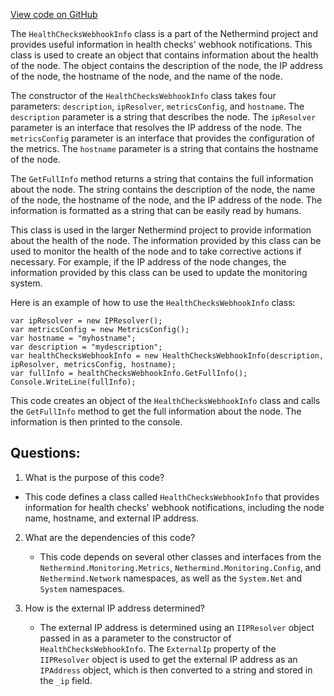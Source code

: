 [View code on GitHub](https://github.com/NethermindEth/nethermind/src/Nethermind/Nethermind.HealthChecks/HealthChecksWebhookInfo.cs)

The `HealthChecksWebhookInfo` class is a part of the Nethermind project and provides useful information in health checks' webhook notifications. This class is used to create an object that contains information about the health of the node. The object contains the description of the node, the IP address of the node, the hostname of the node, and the name of the node. 

The constructor of the `HealthChecksWebhookInfo` class takes four parameters: `description`, `ipResolver`, `metricsConfig`, and `hostname`. The `description` parameter is a string that describes the node. The `ipResolver` parameter is an interface that resolves the IP address of the node. The `metricsConfig` parameter is an interface that provides the configuration of the metrics. The `hostname` parameter is a string that contains the hostname of the node.

The `GetFullInfo` method returns a string that contains the full information about the node. The string contains the description of the node, the name of the node, the hostname of the node, and the IP address of the node. The information is formatted as a string that can be easily read by humans. 

This class is used in the larger Nethermind project to provide information about the health of the node. The information provided by this class can be used to monitor the health of the node and to take corrective actions if necessary. For example, if the IP address of the node changes, the information provided by this class can be used to update the monitoring system. 

Here is an example of how to use the `HealthChecksWebhookInfo` class:

```
var ipResolver = new IPResolver();
var metricsConfig = new MetricsConfig();
var hostname = "myhostname";
var description = "mydescription";
var healthChecksWebhookInfo = new HealthChecksWebhookInfo(description, ipResolver, metricsConfig, hostname);
var fullInfo = healthChecksWebhookInfo.GetFullInfo();
Console.WriteLine(fullInfo);
```

This code creates an object of the `HealthChecksWebhookInfo` class and calls the `GetFullInfo` method to get the full information about the node. The information is then printed to the console.
## Questions: 
 1. What is the purpose of this code?
   - This code defines a class called `HealthChecksWebhookInfo` that provides information for health checks' webhook notifications, including the node name, hostname, and external IP address.

2. What are the dependencies of this code?
   - This code depends on several other classes and interfaces from the `Nethermind.Monitoring.Metrics`, `Nethermind.Monitoring.Config`, and `Nethermind.Network` namespaces, as well as the `System.Net` and `System` namespaces.

3. How is the external IP address determined?
   - The external IP address is determined using an `IIPResolver` object passed in as a parameter to the constructor of `HealthChecksWebhookInfo`. The `ExternalIp` property of the `IIPResolver` object is used to get the external IP address as an `IPAddress` object, which is then converted to a string and stored in the `_ip` field.